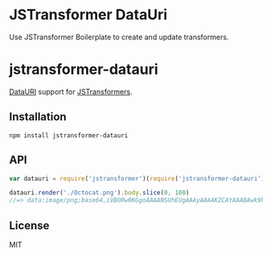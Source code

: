 # JSTransformer DataUri


Use JSTransformer Boilerplate to create and update transformers.

# jstransformer-datauri

[DataURI](https://www.npmjs.com/package/datauri) support for [JSTransformers](http://github.com/jstransformers).
<!--
[![Build Status](https://img.shields.io/travis/jstransformers/jstransformer-foo/master.svg)](https://travis-ci.org/jstransformers/jstransformer-foo)
[![Coverage Status](https://img.shields.io/codecov/c/github/jstransformers/jstransformer-foo/master.svg)](https://codecov.io/gh/jstransformers/jstransformer-foo)
[![Dependency Status](https://img.shields.io/david/jstransformers/jstransformer-foo/master.svg)](http://david-dm.org/jstransformers/jstransformer-foo)
[![Greenkeeper badge](https://badges.greenkeeper.io/jstransformers/jstransformer-foo.svg)](https://greenkeeper.io/)
[![NPM version](https://img.shields.io/npm/v/jstransformer-foo.svg)](https://www.npmjs.org/package/jstransformer-foo)

-->
## Installation

    npm install jstransformer-datauri

## API

```js
var datauri = require('jstransformer')(require('jstransformer-datauri'))

datauri.render('./Octocat.png').body.slice(0, 100)
//=> data:image/png;base64,iVBORw0KGgoAAAANSUhEUgAAAyAAAAKZCAYAAABAwk9hAAB/FUlEQVR4AezBMQEAAAjAIJvM/imt4Q...
```

## License

MIT
